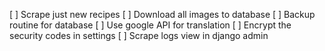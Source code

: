 [ ] Scrape just new recipes
[ ] Download all images to database
[ ] Backup routine for database
[ ] Use google API for translation
[ ] Encrypt the security codes in settings
[ ] Scrape logs view in django admin
